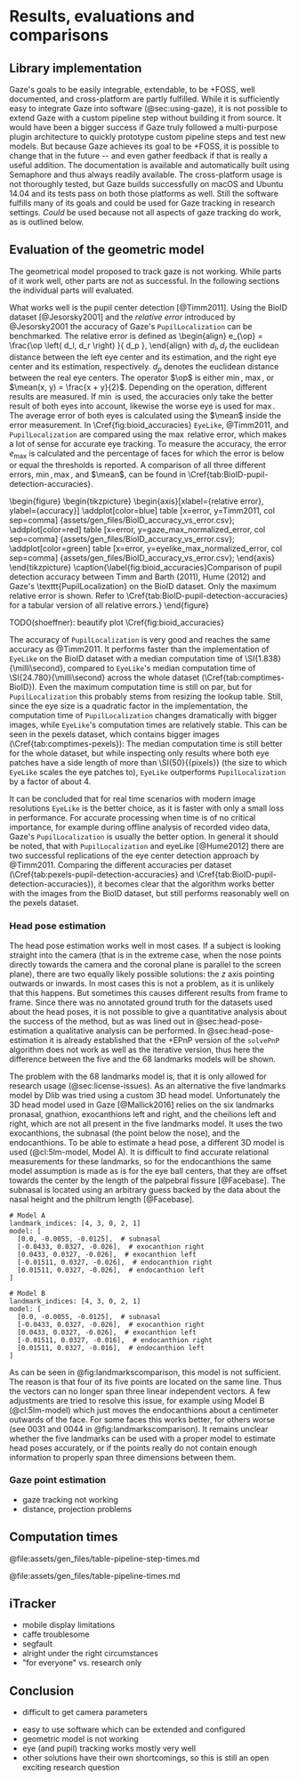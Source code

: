 # Results, evaluations and comparisons


## Library implementation

Gaze's goals to be easily integrable, extendable, to be +FOSS, well documented,
and cross-platform are partly fulfilled. While it is sufficiently easy to
integrate Gaze into software (@sec:using-gaze), it is not possible to extend
Gaze with a custom pipeline step without building it from source. It would have
been a bigger success if Gaze truly followed a multi-purpose plugin architecture
to quickly prototype custom pipeline steps and test new models. But because Gaze
achieves its goal to be +FOSS, it is possible to change that in the future --
and even gather feedback if that is really a useful addition. The documentation
is available and automatically built using Semaphore and thus always readily
available. The cross-platform usage is not thoroughly tested, but Gaze builds
successfully on macOS and Ubuntu 14.04 and its tests pass on both those
platforms as well. Still the software fulfills many of its goals and could be
used for Gaze tracking in research settings. *Could* be used because not all
aspects of gaze tracking do work, as is outlined below.


## Evaluation of the geometric model

The geometrical model proposed to track gaze is not working. While parts of it
work well, other parts are not as successful. In the following sections the
individual parts will evaluated.

What works well is the pupil center detection [@Timm2011]. Using
the BioID dataset [@Jesorsky2001] and the *relative error* introduced by @Jesorsky2001
the accuracy of Gaze's `PupilLocalization` can be benchmarked. The relative error
is defined as
\begin{align}
e_{\op} = \frac{\op \left( d_l, d_r \right) }{ d_p },
\end{align}
with $d_l, d_r$ the euclidean distance between the left eye center and its
estimation, and the right eye center and its estimation, respectively.
$d_p$ denotes the euclidean distance between the real eye centers. The operator $\op$
is either $\min$, $\max$, or $\mean(x, y) = \frac{x + y}{2}$. Depending on the
operation, different results are measured. If $\min$ is used, the accuracies
only take the better result of both eyes into account, likewise the
worse eye is used for $\max$. The average error of both eyes is calculated
using the $\mean$ inside the error measurement.
In \Cref{fig:bioid_accuracies} `EyeLike`, @Timm2011, and `PupilLocalization` are
compared using the $\max$ relative error, which makes a lot of sense for
accurate eye tracking. To measure the accuracy, the error $e_{\max}$ is
calculated and the percentage of faces for which the error is below or equal
the thresholds is reported. A comparison of all three different errors, $\min,
\max,$ and $\mean$, can be found in \Cref{tab:BioID-pupil-detection-accuracies}.

\begin{figure}
    \begin{tikzpicture}
        \begin{axis}[xlabel={relative error}, ylabel={accuracy}]
            \addplot[color=blue] table [x=error, y=Timm2011, col sep=comma] {assets/gen_files/BioID_accuracy_vs_error.csv};
            \addplot[color=red] table [x=error, y=gaze_max_normalized_error, col sep=comma] {assets/gen_files/BioID_accuracy_vs_error.csv};
            \addplot[color=green] table [x=error, y=eyelike_max_normalized_error, col sep=comma] {assets/gen_files/BioID_accuracy_vs_error.csv};
        \end{axis}
    \end{tikzpicture}
    \caption{\label{fig:bioid_accuracies}Comparison of pupil detection accuracy between Timm and Barth (2011), Hume (2012) and Gaze's \texttt{PupilLocalization} on the BioID dataset. Only the maximum relative error is shown. Refer to \Cref{tab:BioID-pupil-detection-accuracies} for a tabular version of all relative errors.}
\end{figure}

TODO(shoeffner): beautify plot \Cref{fig:bioid_accuracies}

The accuracy of `PupilLocalization` is very good and reaches the same accuracy
as @Timm2011. It performs faster than the implementation of `EyeLike` on the
BioID dataset with a median computation time of \SI{1.838}{\milli\second},
compared to `EyeLike`'s median computation time of \SI{24.780}{\milli\second}
across the whole dataset (\Cref{tab:comptimes-BioID}). Even the maximum
computation time is still on par, but for `PupilLocalization` this probably
stems from resizing the lookup table. Still, since the eye size is a quadratic
factor in the implementation, the computation time of `PupilLocalization`
changes dramatically with bigger images, while `EyeLike`'s computation times
are relatively stable. This can be seen in the pexels dataset, which contains
bigger images (\Cref{tab:comptimes-pexels}): The median computation time is
still better for the whole dataset, but while inspecting only results where
both eye patches have a side length of more than \SI{50}{{pixels}} (the size to
which `EyeLike` scales the eye patches to), `EyeLike` outperforms
`PupilLocalization` by a factor of about $4$.

It can be concluded that for real time scenarios with modern image
resolutions `EyeLike` is the better choice, as it is faster with only a small
loss in performance. For accurate processing when time is of no critical
importance, for example during offline analysis of recorded video data, Gaze's
`PupilLocalization` is usually the better option. In general it should be
noted, that with `PupilLocalization` and eyeLike [@Hume2012] there are two successful
replications of the eye center detection approach by @Timm2011. Comparing the
different accuracies per dataset (\Cref{tab:pexels-pupil-detection-accuracies}
and \Cref{tab:BioID-pupil-detection-accuracies}), it becomes clear that the
algorithm works better with the images from the BioID dataset, but still
performs reasonably well on the pexels dataset.


### Head pose estimation

The head pose estimation works well in most cases. If a subject is looking
straight into the camera (that is in the extreme case, when the nose points
directly towards the camera and the coronal plane is parallel to the screen
plane), there are two equally likely possible solutions: the $z$ axis pointing
outwards or inwards. In most cases this is not a problem, as it is unlikely
that this happens. But sometimes this causes different results from frame to
frame.
Since there was no annotated ground truth for the datasets used about the head
poses, it is not possible to give a quantitative analysis about the success of
the method, but as was lined out in @sec:head-pose-estimation a qualitative
analysis can be performed. In @sec:head-pose-estimation it is already
established that the +EPnP version of the `solvePnP` algorithm does not work as
well as the iterative version, thus here the difference between the five and
the 68 landmarks models will be shown.

The problem with the 68 landmarks model is, that it is only allowed for
research usage (@sec:license-issues). As an alternative
the five landmarks model by Dlib was tried using a custom 3D head model.
Unfortunately the 3D head model used in Gaze [@Mallick2016] relies on the six
landmarks pronasal, gnathion, exocanthions left and right, and the cheilions
left and right, which are not all present in the five landmarks model. It uses
the two exocanthions, the subnasal (the point below the nose), and the
endocanthions. To be able to estimate a head pose, a
different 3D model is used (@cl:5lm-model, Model&nbsp;A). It is difficult to find
accurate relational measurements for these landmarks, so for the endocanthions
the same model assumption is made as is for the eye ball centers, that they are
offset towards the center by the length of the palpebral fissure [@Facebase].
The subnasal is located using an arbitrary guess backed by the data about the
nasal height and the philtrum length [@Facebase].

```{ .yaml caption="The two 3D head models used for the five landmarks comparison." label=cl:5lm-model }
# Model A
landmark_indices: [4, 3, 0, 2, 1]
model: [
  [0.0, -0.0055, -0.0125],  # subnasal
  [-0.0433, 0.0327, -0.026],  # exocanthion right
  [0.0433, 0.0327, -0.026],  # exocanthion left
  [-0.01511, 0.0327, -0.026],  # endocanthion right
  [0.01511, 0.0327, -0.026],  # endocanthion left
]

# Model B
landmark_indices: [4, 3, 0, 2, 1]
model: [
  [0.0, -0.0055, -0.0125],  # subnasal
  [-0.0433, 0.0327, -0.026],  # exocanthion right
  [0.0433, 0.0327, -0.026],  # exocanthion left
  [-0.01511, 0.0327, -0.016],  # endocanthion right
  [0.01511, 0.0327, -0.016],  # endocanthion left
]
```

As can be seen in @fig:landmarkscomparison, this model is not sufficient. The
reason is that four of its five points are located on the same line. Thus the
vectors can no longer span three linear independent vectors. A few adjustments
are tried to resolve this issue, for example using Model&nbsp;B (@cl:5lm-model)
which just moves the endocanthions about a centimeter outwards of the face.
For some faces this works better, for others worse (see 0031 and 0044 in
@fig:landmarkscomparison). It remains unclear whether the five landmarks can be
used with a proper model to estimate head poses accurately, or if the points
really do not contain enough information to properly span three dimensions
between them.


### Gaze point estimation

- gaze tracking not working
- distance, projection problems


## Computation times

@file:assets/gen_files/table-pipeline-step-times.md

@file:assets/gen_files/table-pipeline-times.md


## iTracker

- mobile display limitations
- caffe troublesome
- segfault
- alright under the right circumstances
- "for everyone" vs. research only


## Conclusion

* difficult to get camera parameters
- easy to use software which can be extended and configured
- geometric model is not working
- eye (and pupil) tracking works mostly very well
- other solutions have their own shortcomings, so this is still an open exciting research question
